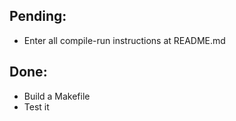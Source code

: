 Pending:
--------

  - Enter all compile-run instructions at README.md

Done:
-----

  - Build a Makefile
  - Test it
